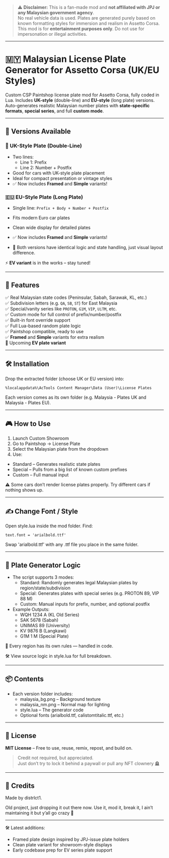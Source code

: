 > ⚠️ **Disclaimer:** This is a fan-made mod and **not affiliated with JPJ or any Malaysian government agency**.  
> No real vehicle data is used. Plates are generated purely based on known formatting styles for immersion and realism in Assetto Corsa.  
> This mod is for **entertainment purposes only**. Do not use for impersonation or illegal activities.

---

# 🇲🇾 Malaysian License Plate Generator for Assetto Corsa (UK/EU Styles)

Custom CSP Paintshop license plate mod for Assetto Corsa, fully coded in Lua. Includes **UK-style** (double-line) and **EU-style** (long plate) versions. Auto-generates realistic Malaysian number plates with **state-specific formats**, **special series**, and full **custom mode**.

---

## 🧭 Versions Available

### 🏴 UK-Style Plate (Double-Line)
- Two lines:
  - Line 1: Prefix
  - Line 2: Number + Postfix
- Good for cars with UK-style plate placement
- Ideal for compact presentation or vintage styles
- ✅ Now includes **Framed** and **Simple** variants!

### 🇪🇺 EU-Style Plate (Long Plate)
- Single line: `Prefix + Body + Number + Postfix`
- Fits modern Euro car plates
- Clean wide display for detailed plates
- ✅ Now includes **Framed** and **Simple** variants!

- 🧱 Both versions have identical logic and state handling, just visual layout difference.

⚡ **EV variant** is in the works – stay tuned!

---

## 🧠 Features

✅ Real Malaysian state codes (Peninsular, Sabah, Sarawak, KL, etc.)  
✅ Subdivision letters (e.g. `QA`, `SB`, `ST`) for East Malaysia  
✅ Special/vanity series like `PROTON`, `G1M`, `VIP`, `UiTM`, etc.  
✅ Custom mode for full control of prefix/number/postfix  
✅ Built-in font override support  
✅ Full Lua-based random plate logic  
✅ Paintshop compatible, ready to use  
✅ **Framed** and **Simple** variants for extra realism  
🚧 Upcoming **EV plate variant**

---

## 🛠 Installation

Drop the extracted folder (choose UK or EU version) into:

```
%localappdata%\AcTools Content Manager\Data (User)\License Plates
```

Each version comes as its own folder (e.g. Malaysia - Plates UK and Malaysia - Plates EU).

---

## 🎮 How to Use
1. Launch Custom Showroom
2. Go to Paintshop → License Plate
3. Select the Malaysian plate from the dropdown
4. Use:
  - Standard – Generates realistic state plates
  - Special – Pulls from a big list of known custom prefixes
  - Custom – Full manual input

⚠️ Some cars don’t render license plates properly. Try different cars if nothing shows up.

---

## ✍️ Change Font / Style
Open style.lua inside the mod folder. Find:
```
text.font = 'arialbold.ttf'
```
Swap 'arialbold.ttf' with any .ttf file you place in the same folder.

---

## 🧬 Plate Generator Logic
- The script supports 3 modes:
  - Standard: Randomly generates legal Malaysian plates by region/state/subdivision
  - Special: Generates plates with special series (e.g. PROTON 89, VIP 88 M)
  - Custom: Manual inputs for prefix, number, and optional postfix
- Example Outputs:
  - WQH 1234 A (KL Old Series)
  - SAK 5678 (Sabah)
  - UNIMAS 89 (University)
  - KV 9876 B (Langkawi)
  - G1M 1 M (Special Plate)

🧠 Every region has its own rules — handled in code.

🛠️ View source logic in style.lua for full breakdown.

---

## 📦 Contents
- Each version folder includes:
  - malaysia_bg.png – Background texture
  - malaysia_nm.png – Normal map for lighting
  - style.lua – The generator code
  - Optional fonts (arialbold.ttf, calistomtitalic.ttf, etc.)

---

## 🧾 License
**MIT License** – Free to use, reuse, remix, repost, and build on.
> Credit not required, but appreciated.  
> Just don’t try to lock it behind a paywall or pull any NFT clownery 🪦

---

## 🏁 Credits

Made by distrlct1.

Old project, just dropping it out there now.
Use it, mod it, break it, I ain’t maintaining it but y’all go crazy 🤙

---

🛠️ Latest additions:
- Framed plate design inspired by JPJ-issue plate holders
- Clean plate variant for showroom-style displays
- Early codebase prep for EV series plate support
